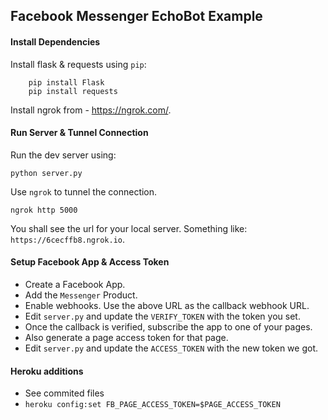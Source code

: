 ## Facebook Messenger EchoBot Example


#### Install Dependencies

Install flask & requests using `pip`:

		pip install Flask
		pip install requests
		
Install ngrok from - <a href="https://ngrok.com/">https://ngrok.com/</a>.

#### Run Server & Tunnel Connection

Run the dev server using: 

	python server.py

Use `ngrok` to tunnel the connection. 

	ngrok http 5000

You shall see the url for your local server. Something like: `https://6cecffb8.ngrok.io`. 

#### Setup Facebook App & Access Token

* Create a Facebook App.
* Add the `Messenger` Product.
* Enable webhooks. Use the above URL as the callback webhook URL. 
*  Edit `server.py` and update the `VERIFY_TOKEN` with the token you set.
* Once the callback is verified, subscribe the app to one of your pages. 
* Also generate a page access token for that page. 
*  Edit `server.py` and update the `ACCESS_TOKEN` with the new token we got.
	
#### Heroku additions

 * See commited files
 * `heroku config:set FB_PAGE_ACCESS_TOKEN=$PAGE_ACCESS_TOKEN`
